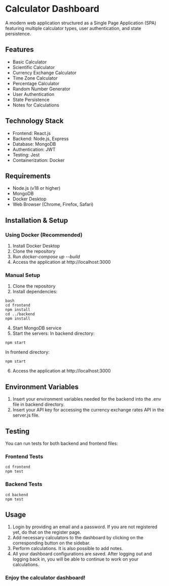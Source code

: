 # Calculator Dashboard

A modern web application structured as a Single Page Application (SPA) featuring multiple calculator types, user authentication, and state persistence.

## Features
- Basic Calculator
- Scientific Calculator
- Currency Exchange Calculator
- Time Zone Calculator
- Percentage Calculator
- Random Number Generator
- User Authentication
- State Persistence
- Notes for Calculations

## Technology Stack
- Frontend: React.js
- Backend: Node.js, Express
- Database: MongoDB
- Authentication: JWT
- Testing: Jest
- Containerization: Docker

## Requirements
- Node.js (v18 or higher)
- MongoDB
- Docker Desktop
- Web Browser (Chrome, Firefox, Safari)

## Installation & Setup

### Using Docker (Recommended)
1. Install Docker Desktop
2. Clone the repository
3. Run *docker-compose up --build*
4. Access the application at http://localhost:3000

### Manual Setup
1. Clone the repository
2. Install dependencies:
```
bash 
cd frontend
npm install
cd ../backend
npm install
```
 
4. Start MongoDB service
5. Start the servers:
In backend directory:
```
npm start
```
In frontend directory:
```
npm start
```
6. Access the application at http://localhost:3000

## Environment Variables

1. Insert your environment variables needed for the backend into the .env file in backend directory.
2. Insert your API key for accessing the currency exchange rates API in the server.js file.

## Testing

You can run tests for both backend and frontend files:

### Frontend Tests
```
cd frontend
npm test
```

### Backend Tests
```
cd backend
npm test
```

## Usage

1. Login by providing an email and a password. If you are not registered yet, do that on the register page.
2. Add necessary calculators to the dashboard by clicking on the corresponding button on the sidebar.
3. Perform calculations. It is also possible to add notes.
4. All your dashboard configurations are saved. After logging out and logging back in, you will be able to continue to work on your calculations.

### Enjoy the calculator dashboard!


